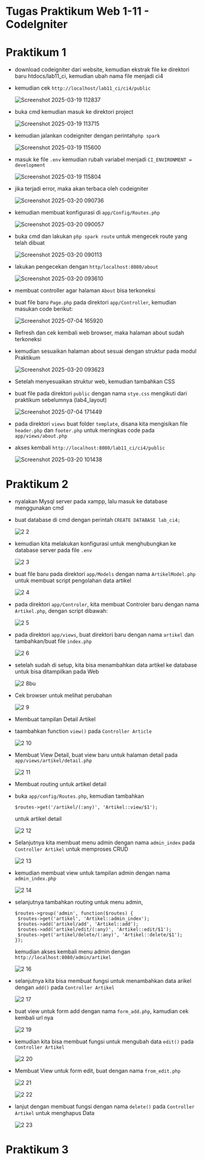 # Tugas Praktikum Web 1-11 - CodeIgniter

# Praktikum 1
- download codeigniter dari website, kemudian ekstrak file ke direktori baru
  htdocs/lab11_ci, kemudian ubah nama file menjadi ci4
- kemudian cek ```http://localhost/lab11_ci/ci4/public```
  
  ![Screenshot 2025-03-19 112837](https://github.com/user-attachments/assets/5fc81915-ec3a-4c8f-ab46-39f80f405570)

- buka cmd kemudian masuk ke direktori project

  ![Screenshot 2025-03-19 113715](https://github.com/user-attachments/assets/f9b999d1-78ae-479c-b2b1-fe99bc260f60)

- kemudian jalankan codeigniter dengan perintah```php spark```

  ![Screenshot 2025-03-19 115600](https://github.com/user-attachments/assets/66a4c97d-22aa-4713-b622-f84d69dbc613)

- masuk ke file ```.env``` kemudian rubah variabel menjadi ```CI_ENVIRONMENT = development```

  ![Screenshot 2025-03-19 115804](https://github.com/user-attachments/assets/edbea406-2c10-4897-b25c-8f4df027bb3e)

- jika terjadi error, maka akan terbaca oleh codeigniter

  ![Screenshot 2025-03-20 090736](https://github.com/user-attachments/assets/80acd4b2-2a46-49e1-a933-4d3d783296d7)

- kemudian membuat konfigurasi di ```app/Config/Routes.php```

  ![Screenshot 2025-03-20 090057](https://github.com/user-attachments/assets/9b9ff089-79fe-463b-b343-554d8f1067dd)

- buka cmd dan lakukan ```php spark route``` untuk mengecek route yang telah dibuat

  ![Screenshot 2025-03-20 090113](https://github.com/user-attachments/assets/02738ed4-bbc8-4ca7-8c94-c3e15bcd147f)

- lakukan pengecekan dengan ```http/localhost:8080/about```

  ![Screenshot 2025-03-20 093610](https://github.com/user-attachments/assets/02b2b0d6-22d0-42fd-bf70-2fa78fcda5d9)

- membuat controller agar halaman ```About```  bisa terkoneksi
- buat file baru ```Page.php``` pada direktori ```app/Controller```, kemudian masukan code berikut:

  ![Screenshot 2025-07-04 165920](https://github.com/user-attachments/assets/6a9cad8b-28a6-4105-8c83-345581ed5440)

- Refresh dan cek kembali web browser, maka halaman about sudah terkoneksi
- kemudian sesuaikan halaman about sesuai dengan struktur pada modul Praktikum

  ![Screenshot 2025-03-20 093623](https://github.com/user-attachments/assets/5385558a-b416-47b6-b0ab-affb08da59a9)
 
- Setelah menyesuaikan struktur web, kemudian tambahkan CSS
- buat file pada direktori ```public``` dengan nama ```stye.css``` mengikuti dari praktikum sebelumnya (lab4_layout)

  ![Screenshot 2025-07-04 171449](https://github.com/user-attachments/assets/c4239f70-2ae6-4219-983b-a8d259c34045)

- pada direktori ```views``` buat folder ```template```, disana kita mengisikan file ```header.php``` dan ```footer.php``` untuk meringkas code pada ```app/views/about.php```
- akses kembali ```http://localhost:8080/lab11_ci/ci4/public```

  ![Screenshot 2025-03-20 101438](https://github.com/user-attachments/assets/58238671-b451-4aa2-8408-e200381ea575)


# Praktikum 2

- nyalakan Mysql server pada xampp, lalu masuk ke database menggunakan cmd
- buat database di cmd dengan perintah ```CREATE DATABASE lab_ci4;```
  
  ![2 2](https://github.com/user-attachments/assets/5c2bb726-15bc-4c6d-bc8e-57ef7d35481e)

- kemudian kita melakukan konfigurasi untuk menghubungkan ke database server pada file ```.env```

  ![2 3](https://github.com/user-attachments/assets/c1247991-11b3-431e-80ad-e69342d1626e)

- buat file baru pada direktori ```app/Models``` dengan nama ```ArtikelModel.php``` untuk membuat script pengolahan data artikel

  ![2 4](https://github.com/user-attachments/assets/c376f97e-c8fc-4cba-bbb0-f5b7bd3f3cde)

- pada direktori ```app/Controler```, kita membuat Controler baru dengan nama ```Artikel.php```, dengan script dibawah:

  ![2 5](https://github.com/user-attachments/assets/d4501a36-e548-4f44-a2ec-99220ee3387b)

- pada direktori ```app/views```, buat direktori baru dengan nama ```artikel``` dan tambahkan/buat file ```index.php```

  ![2 6](https://github.com/user-attachments/assets/123d115f-2cab-463c-89bd-21adaf790fc6)

- setelah sudah di setup, kita bisa menambahkan data artikel ke database untuk bisa ditampilkan pada Web

  ![2 8](https://github.com/user-attachments/assets/55183bc0-8f39-4b5f-8831-09d73b571b59)bu

- Cek browser untuk melihat perubahan

  ![2 9](https://github.com/user-attachments/assets/cda49e19-d245-490e-9da7-6f4926159cbc)

- Membuat tampilan Detail Artikel
- taambahkan function ```view()``` pada ```Controller Article```

  ![2 10](https://github.com/user-attachments/assets/bcb9af2f-bb55-42de-8bab-fc869c144749)

- Membuat View Detail, buat view baru untuk halaman detail pada ```app/views/artikel/detail.php```

  ![2 11](https://github.com/user-attachments/assets/7a8356fa-b99e-44b9-a577-6acb057bad4e)

- Membuat routing untuk artikel detail
- buka ```app/config/Routes.php```, kemudian tambahkan
  ```
  $routes->get('/artikel/(:any)', 'Artikel::view/$1');
  ```
  untuk artikel detail

  ![2 12](https://github.com/user-attachments/assets/43e2fe23-369c-4fa8-99e6-ff1a4adf0838)

- Selanjutnya kita membuat menu admin dengan nama ```admin_index``` pada ```Controller Artikel``` untuk memproses CRUD

  ![2 13](https://github.com/user-attachments/assets/df002890-92bf-4b99-ad14-120ce5938805)

- kemudian membuat view untuk tampilan admin dengan nama ```admin_index.php```

  ![2 14](https://github.com/user-attachments/assets/3f70f68a-37e0-49ca-b93f-7f38823ebe83)

- selanjutnya tambahkan routing untuk menu admin,
  ```
  $routes->group('admin', function($routes) {
   $routes->get('artikel', 'Artikel::admin_index');
   $routes->add('artikel/add', 'Artikel::add');
   $routes->add('artikel/edit/(:any)', 'Artikel::edit/$1');
   $routes->get('artikel/delete/(:any)', 'Artikel::delete/$1');
  });
  ```
  kemudian akses kembali menu admin dengan ```http://localhost:8080/admin/artikel```

  ![2 16](https://github.com/user-attachments/assets/f0b94c05-9dda-47c9-807c-c5897236c03f)

- selanjutnya kita bisa membuat fungsi untuk menambahkan data arikel dengan ```add()``` pada ```Controller Artikel```

  ![2 17](https://github.com/user-attachments/assets/c107d6bf-11c2-41ca-a0ff-9f4f5318e387)

- buat view untuk form add dengan nama ```form_add.php```, kamudian cek kembali url nya

  ![2 19](https://github.com/user-attachments/assets/a88e237d-e62a-443e-8d25-913d441d3a40)

- kemudian kita bisa membuat fungsi untuk mengubah data ```edit()``` pada ```Controller Artikel```

  ![2 20](https://github.com/user-attachments/assets/dd7f4bdf-f1b6-4293-ac55-c42ca05ce762)

- Membuat View untuk form edit, buat dengan nama ```from_edit.php```

  ![2 21](https://github.com/user-attachments/assets/9fa26fea-965e-48ad-898f-b3cfb136319f)

  ![2 22](https://github.com/user-attachments/assets/570e619d-85bb-4981-8457-d03e5136d358)

- lanjut dengan membuat fungsi dengan nama ```delete()``` pada ```Controller Artikel``` untuk menghapus Data

  ![2 23](https://github.com/user-attachments/assets/77bc5094-065d-4cd7-81d6-9c7c14712ef0)


# Praktikum 3
